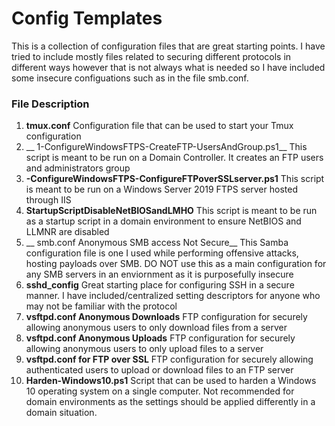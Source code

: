 # Config Templates
This is a collection of configuration files that are great starting points. I have tried to include mostly files related to securing different protocols in different ways however that is not always what is needed so I have included some insecure configuations such as in the file smb.conf.

### File Description
1. __tmux.conf__ Configuration file that can be used to start your Tmux configuration
2. __ 1-ConfigureWindowsFTPS-CreateFTP-UsersAndGroup.ps1__ This script is meant to be run on a Domain Controller. It creates an FTP users and administrators group
3. __-ConfigureWindowsFTPS-ConfigureFTPoverSSLserver.ps1__ This script is meant to be run on a Windows Server 2019 FTPS server hosted through IIS
4. __StartupScriptDisableNetBIOSandLMHO__ This script is meant to be run as a startup script in a domain environment to ensure NetBIOS and LLMNR are disabled
5. __ smb.conf Anonymous SMB access Not Secure__ This Samba configuration file is one I used while performing offensive attacks, hosting payloads over SMB. DO NOT use this as a main configuration for any SMB servers in an enviornment as it is purposefully insecure
6. __sshd_config__ Great starting place for configuring SSH in a secure manner. I have included/centralized setting descriptors for anyone who may not be familiar with the protocol
7. __vsftpd.conf Anonymous Downloads__ FTP configuration for securely allowing anonymous users to only download files from a server
8. __vsftpd.conf Anonymous Uploads__ FTP configuration for securely allowing anonymous users to only upload files to a server
9. __vsftpd.conf for FTP over SSL__ FTP configuration for securely allowing authenticated users to upload or download files to an FTP server
10. __Harden-Windows10.ps1__ Script that can be used to harden a Windows 10 operating system on a single computer. Not recommended for domain environments as the settings should be applied differently in a domain situation.
